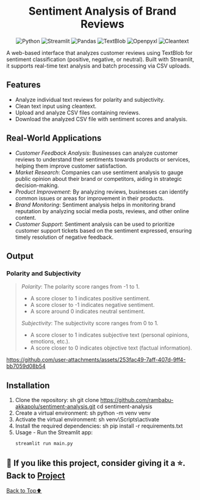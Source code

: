<h1 align="center">Sentiment Analysis of Brand Reviews</h1>

<p align="center">
  <img src="https://img.shields.io/badge/Python-3.8%2B-blue" alt="Python">
  <img src="https://img.shields.io/badge/Streamlit-1.2.0-brightgreen" alt="Streamlit">
  <img src="https://img.shields.io/badge/Pandas-1.3.3-yellow" alt="Pandas">
  <img src="https://img.shields.io/badge/TextBlob-0.15.3-orange" alt="TextBlob">
  <img src="https://img.shields.io/badge/Openpyxl-3.0.9-lightgrey" alt="Openpyxl">
  <img src="https://img.shields.io/badge/Cleantext-1.1.4-red" alt="Cleantext">
</p>

A web-based interface that analyzes customer reviews using TextBlob for sentiment classification (positive, negative, or neutral). Built with Streamlit, it supports real-time text analysis and batch processing via CSV uploads.

## Features

- Analyze individual text reviews for polarity and subjectivity.
- Clean text input using cleantext.
- Upload and analyze CSV files containing reviews.
- Download the analyzed CSV file with sentiment scores and analysis.

## Real-World Applications

- *Customer Feedback Analysis*: Businesses can analyze customer reviews to understand their sentiments towards products or services, helping them improve customer satisfaction.
- *Market Research*: Companies can use sentiment analysis to gauge public opinion about their brand or competitors, aiding in strategic decision-making.
- *Product Improvement*: By analyzing reviews, businesses can identify common issues or areas for improvement in their products.
- *Brand Monitoring*: Sentiment analysis helps in monitoring brand reputation by analyzing social media posts, reviews, and other online content.
- *Customer Support*: Sentiment analysis can be used to prioritize customer support tickets based on the sentiment expressed, ensuring timely resolution of negative feedback.

## Output

### Polarity and Subjectivity

> *Polarity*: The polarity score ranges from -1 to 1.
> - A score closer to 1 indicates positive sentiment.
> - A score closer to -1 indicates negative sentiment.
> - A score around 0 indicates neutral sentiment.
>
> *Subjectivity*: The subjectivity score ranges from 0 to 1.
> - A score closer to 1 indicates subjective text (personal opinions, emotions, etc.).
> - A score closer to 0 indicates objective text (factual information).


https://github.com/user-attachments/assets/253fac49-7aff-407d-9ff4-bb7059d08b54




## Installation

1. Clone the repository:
   sh
   git clone https://github.com/rambabu-akkapolu/sentiment-analysis.git
   cd sentiment-analysis
2. Create a virtual environment:
   sh
    python -m venv venv
3. Activate the virtual environment:
   sh
    venv\Scripts\activate
4. Install the required dependencies:
    sh
    pip install -r requirements.txt
5. Usage - Run the Streamlit app:
   ```sh
   streamlit run main.py


## 🙂 If you like this project, consider giving it a ⭐. Back to [Project](https://github.com/rambabu-akkapolu/sentiment-analysis)

[Back to Top⬆](#sentiment-analysis-of-brand-reviews)
